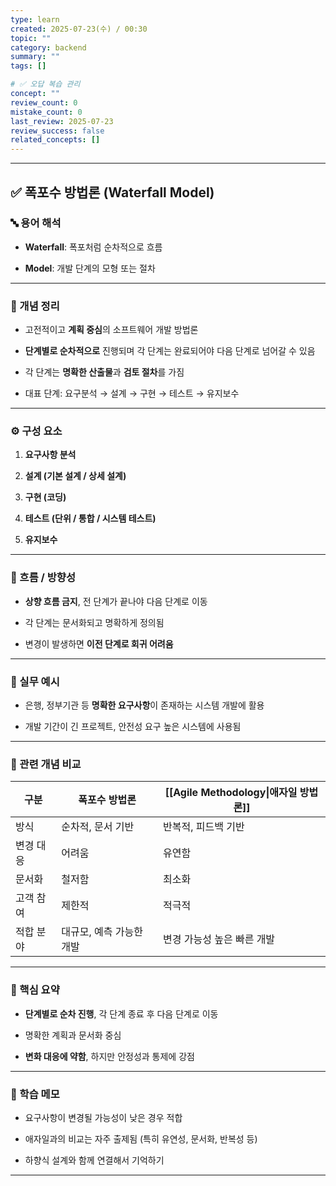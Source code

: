 ```yaml
---
type: learn
created: 2025-07-23(수) / 00:30
topic: ""
category: backend
summary: ""
tags: []

# ✅ 오답 복습 관리
concept: ""
review_count: 0
mistake_count: 0
last_review: 2025-07-23
review_success: false
related_concepts: []
---
```

---

## ✅ 폭포수 방법론 (Waterfall Model)

### 🔤 용어 해석

- **Waterfall**: 폭포처럼 순차적으로 흐름
    
- **Model**: 개발 단계의 모형 또는 절차
    

---

### 📌 개념 정리

- 고전적이고 **계획 중심**의 소프트웨어 개발 방법론
    
- **단계별로 순차적으로** 진행되며 각 단계는 완료되어야 다음 단계로 넘어갈 수 있음
    
- 각 단계는 **명확한 산출물**과 **검토 절차**를 가짐
    
- 대표 단계: 요구분석 → 설계 → 구현 → 테스트 → 유지보수
    

---

### ⚙️ 구성 요소

1. **요구사항 분석**
    
2. **설계 (기본 설계 / 상세 설계)**
    
3. **구현 (코딩)**
    
4. **테스트 (단위 / 통합 / 시스템 테스트)**
    
5. **유지보수**
    

---

### 🧭 흐름 / 방향성

- **상향 흐름 금지**, 전 단계가 끝나야 다음 단계로 이동
    
- 각 단계는 문서화되고 명확하게 정의됨
    
- 변경이 발생하면 **이전 단계로 회귀 어려움**
    

---

### 💬 실무 예시

- 은행, 정부기관 등 **명확한 요구사항**이 존재하는 시스템 개발에 활용
    
- 개발 기간이 긴 프로젝트, 안전성 요구 높은 시스템에 사용됨
    

---

### 🔁 관련 개념 비교

| 구분    | 폭포수 방법론        | [[Agile Methodology\|애자일 방법론]] |
| ----- | -------------- | ------------------------------ |
| 방식    | 순차적, 문서 기반     | 반복적, 피드백 기반                    |
| 변경 대응 | 어려움            | 유연함                            |
| 문서화   | 철저함            | 최소화                            |
| 고객 참여 | 제한적            | 적극적                            |
| 적합 분야 | 대규모, 예측 가능한 개발 | 변경 가능성 높은 빠른 개발                |

---

### 🎯 핵심 요약

- **단계별로 순차 진행**, 각 단계 종료 후 다음 단계로 이동
    
- 명확한 계획과 문서화 중심
    
- **변화 대응에 약함**, 하지만 안정성과 통제에 강점
    

---

### 🧠 학습 메모

- 요구사항이 변경될 가능성이 낮은 경우 적합
    
- 애자일과의 비교는 자주 출제됨 (특히 유연성, 문서화, 반복성 등)
    
- 하향식 설계와 함께 연결해서 기억하기
    

---